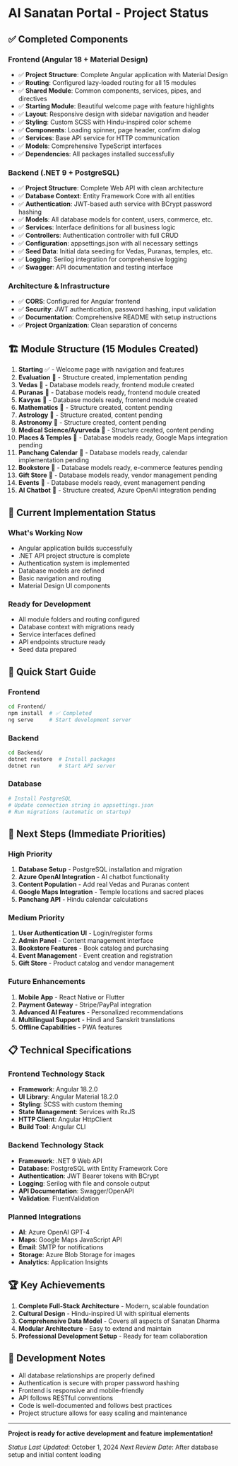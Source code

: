# AI Sanatan Portal - Project Status

## ✅ Completed Components

### Frontend (Angular 18 + Material Design)
- ✅ **Project Structure**: Complete Angular application with Material Design
- ✅ **Routing**: Configured lazy-loaded routing for all 15 modules
- ✅ **Shared Module**: Common components, services, pipes, and directives
- ✅ **Starting Module**: Beautiful welcome page with feature highlights
- ✅ **Layout**: Responsive design with sidebar navigation and header
- ✅ **Styling**: Custom SCSS with Hindu-inspired color scheme
- ✅ **Components**: Loading spinner, page header, confirm dialog
- ✅ **Services**: Base API service for HTTP communication
- ✅ **Models**: Comprehensive TypeScript interfaces
- ✅ **Dependencies**: All packages installed successfully

### Backend (.NET 9 + PostgreSQL)
- ✅ **Project Structure**: Complete Web API with clean architecture
- ✅ **Database Context**: Entity Framework Core with all entities
- ✅ **Authentication**: JWT-based auth service with BCrypt password hashing
- ✅ **Models**: All database models for content, users, commerce, etc.
- ✅ **Services**: Interface definitions for all business logic
- ✅ **Controllers**: Authentication controller with full CRUD
- ✅ **Configuration**: appsettings.json with all necessary settings
- ✅ **Seed Data**: Initial data seeding for Vedas, Puranas, temples, etc.
- ✅ **Logging**: Serilog integration for comprehensive logging
- ✅ **Swagger**: API documentation and testing interface

### Architecture & Infrastructure
- ✅ **CORS**: Configured for Angular frontend
- ✅ **Security**: JWT authentication, password hashing, input validation
- ✅ **Documentation**: Comprehensive README with setup instructions
- ✅ **Project Organization**: Clean separation of concerns

## 🏗️ Module Structure (15 Modules Created)

1. **Starting** ✅ - Welcome page with navigation and features
2. **Evaluation** 📁 - Structure created, implementation pending
3. **Vedas** 📁 - Database models ready, frontend module created
4. **Puranas** 📁 - Database models ready, frontend module created  
5. **Kavyas** 📁 - Database models ready, frontend module created
6. **Mathematics** 📁 - Structure created, content pending
7. **Astrology** 📁 - Structure created, content pending
8. **Astronomy** 📁 - Structure created, content pending
9. **Medical Science/Ayurveda** 📁 - Structure created, content pending
10. **Places & Temples** 📁 - Database models ready, Google Maps integration pending
11. **Panchang Calendar** 📁 - Database models ready, calendar implementation pending
12. **Bookstore** 📁 - Database models ready, e-commerce features pending
13. **Gift Store** 📁 - Database models ready, vendor management pending
14. **Events** 📁 - Database models ready, event management pending
15. **AI Chatbot** 📁 - Structure created, Azure OpenAI integration pending

## 🔄 Current Implementation Status

### What's Working Now
- Angular application builds successfully
- .NET API project structure is complete
- Authentication system is implemented
- Database models are defined
- Basic navigation and routing
- Material Design UI components

### Ready for Development
- All module folders and routing configured
- Database context with migrations ready
- Service interfaces defined
- API endpoints structure ready
- Seed data prepared

## 🚀 Quick Start Guide

### Frontend
```bash
cd Frontend/
npm install  # ✅ Completed
ng serve     # Start development server
```

### Backend
```bash
cd Backend/
dotnet restore  # Install packages
dotnet run      # Start API server
```

### Database
```bash
# Install PostgreSQL
# Update connection string in appsettings.json
# Run migrations (automatic on startup)
```

## 🎯 Next Steps (Immediate Priorities)

### High Priority
1. **Database Setup** - PostgreSQL installation and migration
2. **Azure OpenAI Integration** - AI chatbot functionality
3. **Content Population** - Add real Vedas and Puranas content
4. **Google Maps Integration** - Temple locations and sacred places
5. **Panchang API** - Hindu calendar calculations

### Medium Priority
1. **User Authentication UI** - Login/register forms
2. **Admin Panel** - Content management interface  
3. **Bookstore Features** - Book catalog and purchasing
4. **Event Management** - Event creation and registration
5. **Gift Store** - Product catalog and vendor management

### Future Enhancements
1. **Mobile App** - React Native or Flutter
2. **Payment Gateway** - Stripe/PayPal integration
3. **Advanced AI Features** - Personalized recommendations
4. **Multilingual Support** - Hindi and Sanskrit translations
5. **Offline Capabilities** - PWA features

## 📋 Technical Specifications

### Frontend Technology Stack
- **Framework**: Angular 18.2.0
- **UI Library**: Angular Material 18.2.0
- **Styling**: SCSS with custom theming
- **State Management**: Services with RxJS
- **HTTP Client**: Angular HttpClient
- **Build Tool**: Angular CLI

### Backend Technology Stack
- **Framework**: .NET 9 Web API
- **Database**: PostgreSQL with Entity Framework Core
- **Authentication**: JWT Bearer tokens with BCrypt
- **Logging**: Serilog with file and console output
- **API Documentation**: Swagger/OpenAPI
- **Validation**: FluentValidation

### Planned Integrations
- **AI**: Azure OpenAI GPT-4
- **Maps**: Google Maps JavaScript API
- **Email**: SMTP for notifications
- **Storage**: Azure Blob Storage for images
- **Analytics**: Application Insights

## 🏆 Key Achievements

1. **Complete Full-Stack Architecture** - Modern, scalable foundation
2. **Cultural Design** - Hindu-inspired UI with spiritual elements
3. **Comprehensive Data Model** - Covers all aspects of Sanatan Dharma
4. **Modular Architecture** - Easy to extend and maintain
5. **Professional Development Setup** - Ready for team collaboration

## 📝 Development Notes

- All database relationships are properly defined
- Authentication is secure with proper password hashing
- Frontend is responsive and mobile-friendly
- API follows RESTful conventions
- Code is well-documented and follows best practices
- Project structure allows for easy scaling and maintenance

---

**Project is ready for active development and feature implementation!**

*Status Last Updated*: October 1, 2024
*Next Review Date*: After database setup and initial content loading